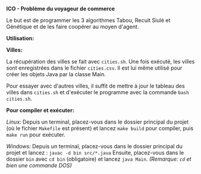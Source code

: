 **ICO - Problème du voyageur de commerce**

Le but est de programmer les 3 algorithmes Tabou, Recuit Siulé et Génétique et de les faire coopérer au moyen d'agent.

__Utilisation:__

__Villes:__

La récupération des villes se fait avec `cities.sh`. 
Une fois exécuté, les villes sont enregistrées dans le fichier `cities.csv`.
Il est lui même utilisé pour créer les objets Java par la classe Main.

Pour essayer avec d'autres villes, il suffit de mettre à jour le tableau des villes dans `cities.sh` et d'exécuter le programme avec la commande `bash cities.sh`.

__Pour compiler et exécuter:__

_Linux:_
Depuis un terminal, placez-vous dans le dossier principal du projet (où le fichier `Makefile` est présent) et lancez `make build` pour compiler, puis `make run` pour exécuter.

_Windows:_
Depuis un terminal, placez-vous dans le dossier principal du projet et lancez : `javac -d bin src/*.java`
Ensuite, placez-vous dans le dossier `bin` avec `cd bin` (obligatoire) et lancez `java Main`. 
*(Remarque: `cd` et bien une commande DOS)*
